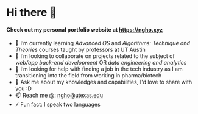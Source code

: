 # Hi there 👋

#### Check out my personal portfolio website at https://ngho.xyz

- 🌱 I’m currently learning _Advanced OS_ and _Algorithms: Technique and Theories_ courses taught by professors at UT Austin
- 👯 I’m looking to collaborate on projects related to the subject of _web/app back-end development_ OR _data engineering and analytics_
- 🤔 I’m looking for help with finding a job in the tech industry as I am transitioning into the field from working in pharma/biotech
- 💬 Ask me about my knowledges and capabilities, I'd love to share with you :D
- 📫 Reach me @: ngho@utexas.edu
- ⚡ Fun fact: I speak two languages
